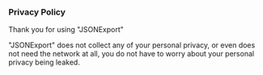 ### Privacy Policy

Thank you for using "JSONExport"

"JSONExport" does not collect any of your personal privacy, or even does not need the network at all, you do not have to worry about your personal privacy being leaked.
